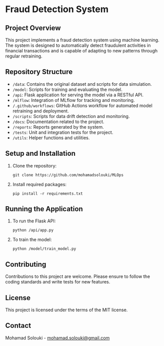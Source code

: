 # Fraud Detection System

## Project Overview
This project implements a fraud detection system using machine learning. The system is designed to automatically detect fraudulent activities in financial transactions and is capable of adapting to new patterns through regular retraining.

## Repository Structure
- `/data`: Contains the original dataset and scripts for data simulation.
- `/model`: Scripts for training and evaluating the model.
- `/api`: Flask application for serving the model via a RESTful API.
- `/mlflow`: Integration of MLflow for tracking and monitoring.
- `/.github/workflows`: GitHub Actions workflow for automated model retraining and deployment.
- `/scripts`: Scripts for data drift detection and monitoring.
- `/docs`: Documentation related to the project.
- `/reports`: Reports generated by the system.
- `/tests`: Unit and integration tests for the project.
- `/utils`: Helper functions and utilities.

## Setup and Installation
1. Clone the repository:
   ```
   git clone https://github.com/mohamadsolouki/MLOps
   ```
2. Install required packages:
   ```
   pip install -r requirements.txt
   ```

## Running the Application
1. To run the Flask API:
   ```
   python /api/app.py
   ```
2. To train the model:
   ```
   python /model/train_model.py
   ```

## Contributing
Contributions to this project are welcome. Please ensure to follow the coding standards and write tests for new features.

## License
This project is licensed under the terms of the MIT license.

## Contact
Mohamad Solouki - mohamad.solouki@gmail.com
```
